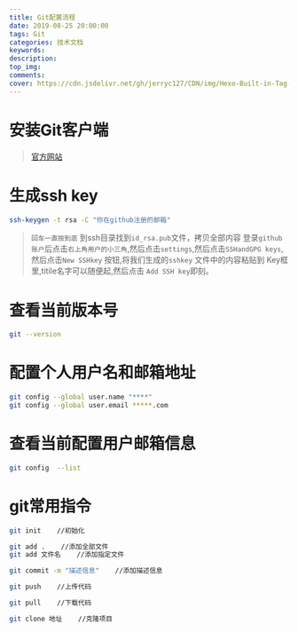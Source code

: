 ```yaml
---
title: Git配置流程
date: 2019-08-25 20:00:00
tags: Git
categories: 技术文档
keywords: 
description: 
top_img: 
comments: 
cover: https://cdn.jsdelivr.net/gh/jerryc127/CDN/img/Hexo-Built-in-Tag-Plugins-COVER.png
---
```



# 安装Git客户端

> [官方网站](https://git-scm.com/ )

# 生成ssh key

```bash
ssh-keygen -t rsa -C "你在github注册的邮箱"
```

> `回车一直按到底`
> 到ssh目录找到`id_rsa.pub`文件，拷贝全部内容
> 登录`github账户`后点击`右上角用户的小三角`,然后点击`settings`,然后点击`SSHandGPG keys`,然后点击`New SSHkey` 按钮,将我们生成的`sshkey` 文件中的内容粘贴到 Key框里,titile名字可以随便起,然后点击 `Add SSH key`即刻。  





# 查看当前版本号

```bash
git --version
```

# 配置个人用户名和邮箱地址

```bash
git config --global user.name "****"
git config --global user.email *****.com
```

# 查看当前配置用户邮箱信息

```bash
git config  --list
```



# git常用指令

```bash
git init    //初始化

git add .    //添加全部文件
git add 文件名    //添加指定文件

git commit -m "描述信息"    //添加描述信息

git push    //上传代码

git pull    //下载代码

git clone 地址    //克隆项目
```


